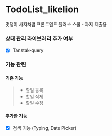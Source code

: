 # TodoList_likelion

멋쟁이 사자처럼 프론트엔드 플러스 스쿨 - 과제 제출용

### 상태 관리 라이브러리 추가 여부

- [x] Tanstak-query

### 기능 관련

#### 기존 기능

> - 할일 등록
> - 할일 삭제
> - 할일 수정

#### 추가한 기능

- [x] 검색 기능 (Typing, Date Picker)
